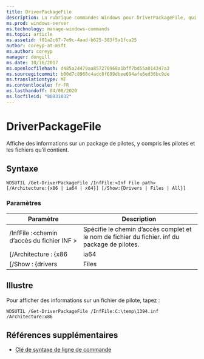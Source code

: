 ```yaml
---
title: DriverPackageFile
description: La rubrique commandes Windows pour DriverPackageFile, qui affiche des informations sur un package de pilotes, y compris les pilotes et les fichiers qu’il contient.
ms.prod: windows-server
ms.technology: manage-windows-commands
ms.topic: article
ms.assetid: f01a2c67-7e9c-4aad-b625-383f5a1fca25
author: coreyp-at-msft
ms.author: coreyp
manager: dongill
ms.date: 10/16/2017
ms.openlocfilehash: d485a24479aa857270968a1bff7bd55a014347a3
ms.sourcegitcommit: b00d7c8968c4adc8f699dbee694afe6ed36bc9de
ms.translationtype: MT
ms.contentlocale: fr-FR
ms.lasthandoff: 04/08/2020
ms.locfileid: "80831032"
---
```

# <a name="get-driverpackagefile"></a>DriverPackageFile

Affiche des informations sur un package de pilotes, y compris les pilotes et les fichiers qu’il contient.

## <a name="syntax"></a>Syntaxe

```
WDSUTIL /Get-DriverPackageFile /InfFile:<Inf File path> [/Architecture:{x86 | ia64 | x64}] [/Show:{Drivers | Files | All}]
```

### <a name="parameters"></a>Paramètres

|         Paramètre         |                              Description                               |
|---------------------------|------------------------------------------------------------------------|
| /InfFile :\<chemin d’accès du fichier INF > | Spécifie le chemin d’accès complet et le nom de fichier du fichier. inf du package de pilotes. |
|    [/Architecture : {x86    |                                  ia64                                  |
|     [/Show : {drivers      |                                 Files                                  |

## <a name="examples"></a><a name=BKMK_examples></a>Illustre

Pour afficher des informations sur un fichier de pilote, tapez :
```
WDSUTIL /Get-DriverPackageFile /InfFile:C:\temp\1394.inf /Architecture:x86
```

## <a name="additional-references"></a>Références supplémentaires

- [Clé de syntaxe de ligne de commande](command-line-syntax-key.md)